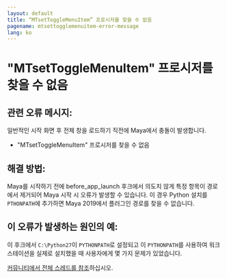 ```yaml
---
layout: default
title: “MTsetToggleMenuItem” 프로시저를 찾을 수 없음
pagename: mtsettogglemenuitem-error-message
lang: ko
---
```


# "MTsetToggleMenuItem" 프로시저를 찾을 수 없음

## 관련 오류 메시지:

일반적인 시작 화면 후 전체 창을 로드하기 직전에 Maya에서 충돌이 발생합니다.
- "MTsetToggleMenuItem" 프로시저를 찾을 수 없음

## 해결 방법:

Maya를 시작하기 전에 before_app_launch 후크에서 의도치 않게 특정 항목이 경로에서 제거되어 Maya 시작 시 오류가 발생할 수 있습니다. 이 경우 Python 설치를 `PTHONPATH`에 추가하면 Maya 2019에서 플러그인 경로를 찾을 수 없습니다.

## 이 오류가 발생하는 원인의 예:
이 후크에서 `C:\Python27`이 `PYTHONPATH`로 설정되고 이 `PYTHONPATH`를 사용하여 워크스테이션을 실제로 설치했을 때 사용자에게 몇 가지 문제가 있었습니다.

[커뮤니티에서 전체 스레드를 참조](https://community.shotgridsoftware.com/t/tk-maya-cannot-find-procedure-mtsettogglemenuitem/4629)하십시오.

